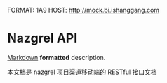 FORMAT: 1A9
HOST: http://mock.bi.ishanggang.com

# Nazgrel API
[Markdown](http://daringfireball.net/projects/markdown/syntax) **formatted** description.

本文档是 nazgrel 项目渠道移动端的 RESTful 接口文档

<!-- include(shared/content.md) -->

<!-- include(shared/intro.md) -->
<!-- include(shared/guide.md) -->

<!-- include(api/channel/ping.md) -->
<!-- include(api/channel/auth.md) -->
<!-- include(api/channel/dashboard.md) -->
<!-- include(api/channel/shop.md) -->
<!-- include(api/channel/order.md) -->
<!-- include(api/channel/channel.md) -->
<!-- include(api/channel/channel_user.md) -->
